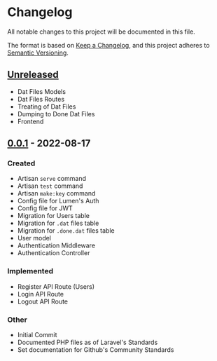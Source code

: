 # Changelog

All notable changes to this project will be documented in this file.

The format is based on [Keep a Changelog](https://keepachangelog.com/en/1.0.0/),
and this project adheres to [Semantic Versioning](https://semver.org/spec/v2.0.0.html).

## [Unreleased]

- Dat Files Models
- Dat Files Routes
- Treating of Dat Files
- Dumping to Done Dat Files
- Frontend

## [0.0.1] - 2022-08-17

### Created

- Artisan `serve` command
- Artisan `test` command
- Artisan `make:key` command
- Config file for Lumen's Auth
- Config file for JWT
- Migration for Users table
- Migration for `.dat` files table
- Migration for `.done.dat` files table
- User model
- Authentication Middleware
- Authentication Controller

### Implemented

- Register API Route (Users)
- Login API Route
- Logout API Route

### Other

- Initial Commit
- Documented PHP files as of Laravel's Standards
- Set documentation for Github's Community Standards

[Unreleased]: <https://github.com/Mestre-Tramador/Exper-Dat-Reader/compare/v0.0.1...HEAD>
[0.0.1]: <https://github.com/Mestre-Tramador/Exper-Dat-Reader/releases/tag/v0.0.1>
